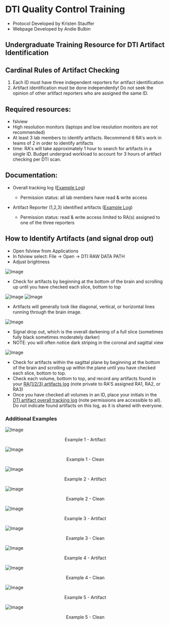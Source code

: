 # DTI Quality Control Training 
- Protocol Developed by Kristen Stauffer
- Webpage Developed by Andie Bulbin

## Undergraduate Training Resource for DTI Artifact Identification

## Cardinal Rules of Artifact Checking
1. Each ID must have three independent reporters for artifact identification
1. Artifact identification must be done independently! Do not seek the opinion of other artifact reporters who are assigned the same ID. 

## Required resources: 
- fslview
- High resolution monitors (laptops and low resolution monitors are not recommended)
- At least 3 lab members to identify artifacts. Recommend 6 RA's work in teams of 2 in order to identify artifacts
- time: RA's will take approximately 1 hour to search for artifacts in a single ID. Budget undergrad workload to account for 3 hours of artifact checking per DTI scan. 

## Documentation: 
- Overall tracking log ([Example Log](https://docs.google.com/spreadsheets/d/e/2PACX-1vSxzCu0iLoKPHfjUIQ4U8b0XRmddBITwl3lmU0p7yyOHU1KJ6huS4SGx6KZfddjeG2HJKbbIGOttc2P/pub?output=xlsx))
    - Permission status: all lab members have read & write access
    
- Artifact Reporter (1,2,3) identified artifacts ([Example Log](https://docs.google.com/spreadsheets/d/e/2PACX-1vR_khA-rgupFDCrYI_BwQ8pNFJB3AxZVUzgOLU1zO9uoOws7NpPhKlzmB8eidODk6oXd4JzEVSYdOxb/pub?output=xlsx))
    - Permission status: read & write access limited to RA(s) assigned to one of the three reporters
    
## How to Identify Artifacts (and signal drop out)
- Open fslview from Applications
- In fslview select: File -> Open -> DTI RAW DATA PATH
- Adjust brightness

![Image](brightness.png)
- Check for artifacts by beginning at the bottom of the brain and scrolling up until you have checked each slice, bottom to top

![Image](artifact1.png)
![Image](artifact2.png)
- Artifacts will generally look like diagonal, vertical, or horizontal lines running through the brain image.

![Image](artifact3.png)
- Signal drop out, which is the overall darkening of a full slice (sometimes fully black sometimes moderately darker)
- NOTE: you will often notice dark striping in the coronal and sagittal view

![Image](artifact4.png)
- Check for artifacts within the sagittal plane by beginning at the bottom of the brain and scrolling up within the plane until you have checked each slice, bottom to top. 
- Check each volume, bottom to top, and record any artifacts found in your [RA(1/2/3) artifacts log](https://docs.google.com/spreadsheets/d/e/2PACX-1vR_khA-rgupFDCrYI_BwQ8pNFJB3AxZVUzgOLU1zO9uoOws7NpPhKlzmB8eidODk6oXd4JzEVSYdOxb/pub?output=xlsx) (note private to RA'S assigned RA1, RA2, or RA3)
- Once you have checked all volumes in an ID, place your initials in the [DTI artifact overall tracking log](https://docs.google.com/spreadsheets/d/e/2PACX-1vSxzCu0iLoKPHfjUIQ4U8b0XRmddBITwl3lmU0p7yyOHU1KJ6huS4SGx6KZfddjeG2HJKbbIGOttc2P/pub?output=xlsx) (note permissions are accessible to all). Do not indicate found artifacts on this log, as it is shared with everyone.

### Additional Examples

![Image](example1artifact.png)
<p style="text-align: center;">
Example 1 - Artifact
</p>

![Image](example1clean.png)
<p style="text-align: center;">
Example 1 - Clean
</p>

![Image](example2artifact.png)
<p style="text-align: center;">
Example 2 - Artifact
</p>

![Image](example2clean.png)
<p style="text-align: center;">
Example 2 - Clean
</p>

![Image](example3artifact.png)
<p style="text-align: center;">
Example 3 - Artifact
</p>

![Image](example3clean.png)
<p style="text-align: center;">
Example 3 - Clean
</p>

![Image](example4artifact.png)
<p style="text-align: center;">
Example 4 - Artifact
</p>

![Image](example4clean.png)
<p style="text-align: center;">
Example 4 - Clean
</p>

![Image](example5artifact.png)
<p style="text-align: center;">
Example 5 - Artifact
</p>

![Image](example5clean.png)
<p style="text-align: center;">
Example 5 - Clean
</p>



